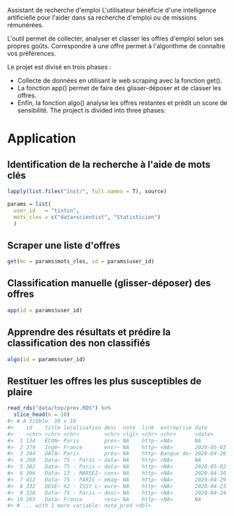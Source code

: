 
Assistant de recherche d'emploi
L'utilisateur bénéficie d'une intelligence artificielle pour l'aider dans sa recherche d'emploi ou de missions rémunérées.

L'outil permet de collecter, analyser et classer les offres d'emploi selon ses propres goûts. Correspondre à une offre permet à l'algorithme de connaître vos préférences.

Le projet est divisé en trois phases :

- Collecte de données en utilisant le web scraping avec la fonction get().
- La fonction app() permet de faire des glisser-déposer et de classer les offres.
- Enfin, la fonction algo() analyse les offres restantes et prédit un score de sensibilité.
The project is divided into three phases:

# Application

## Identification de la recherche à l'aide de mots clés

``` r
lapply(list.files("inst/", full.names = T), source)
```

``` r
params = list(
  user_id   = "tintin",
  mots_cles = c("data+scientist", "Statisticien")
  )
```

## Scraper une liste d'offres

``` r
get(mc = params$mots_cles, id = params$user_id)
```

## Classification manuelle (glisser-déposer) des offres

``` r
app(id = params$user_id)
```

## Apprendre des résultats et prédire la classification des non classifiés

``` r
algo(id = params$user_id)
```

## Restituer les offres les plus susceptibles de plaire

``` r
read_rds("data/top/prev.RDS") %>% 
  slice_head(n = 10)
#> # A tibble: 10 x 10
#>    id    title localisation desc  note  link  entreprise date       score_pred
#>    <chr> <chr> <chr>        <chr> <lgl> <chr> <chr>      <date>          <dbl>
#>  1 134   ÉCON~ Paris        prés~ NA    http~ <NA>       NA              0.905
#>  2 379   Ingé~ France       entr~ NA    http~ <NA>       2020-05-03      0.614
#>  3 344   DATA~ Paris        prés~ NA    http~ Banque de~ 2020-04-26      0.568
#>  4 260   Data~ 75 - Paris ~ data~ NA    http~ <NA>       NA              0.546
#>  5 382   Data~ 75 - Paris ~ data~ NA    http~ <NA>       2020-05-02      0.546
#>  6 396   Data~ 13 - MARSEI~ cons~ NA    http~ <NA>       2020-04-30      0.391
#>  7 412   Data~ 75 - PARIS ~ emag~ NA    http~ <NA>       2020-04-29      0.368
#>  8 332   DEVE~ 92 - ISSY L~ eure~ NA    http~ <NA>       2020-04-23      0.309
#>  9 328   Data~ 75 - Paris ~ desc~ NA    http~ <NA>       2020-04-24      0.287
#> 10 265   Data~ France       resu~ NA    http~ <NA>       NA              0.252
#> # ... with 1 more variable: note_pred <dbl>
```
